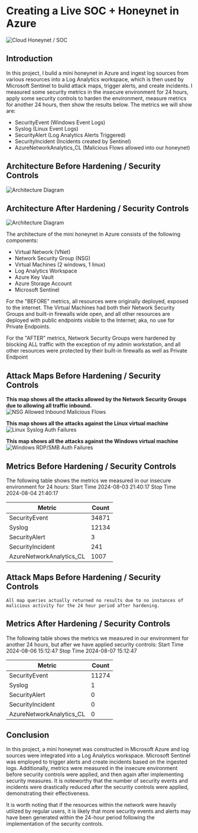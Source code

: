 # Creating a Live SOC + Honeynet in Azure
![Cloud Honeynet / SOC](https://i.imgur.com/DCP7fm2.png)

## Introduction

In this project, I build a mini honeynet in Azure and ingest log sources from various resources into a Log Analytics workspace, which is then used by Microsoft Sentinel to build attack maps, trigger alerts, and create incidents. I measured some security metrics in the insecure environment for 24 hours, apply some security controls to harden the environment, measure metrics for another 24 hours, then show the results below. The metrics we will show are:

- SecurityEvent (Windows Event Logs)
- Syslog (Linux Event Logs)
- SecurityAlert (Log Analytics Alerts Triggered)
- SecurityIncident (Incidents created by Sentinel)
- AzureNetworkAnalytics_CL (Malicious Flows allowed into our honeynet)

## Architecture Before Hardening / Security Controls
![Architecture Diagram](https://i.imgur.com/b1bQHpz.png)

## Architecture After Hardening / Security Controls
![Architecture Diagram](https://i.imgur.com/L5AA481.png)

The architecture of the mini honeynet in Azure consists of the following components:

- Virtual Network (VNet)
- Network Security Group (NSG)
- Virtual Machines (2 windows, 1 linux)
- Log Analytics Workspace
- Azure Key Vault
- Azure Storage Account
- Microsoft Sentinel

For the "BEFORE" metrics, all resources were originally deployed, exposed to the internet. The Virtual Machines had both their Network Security Groups and built-in firewalls wide open, and all other resources are deployed with public endpoints visible to the Internet; aka, no use for Private Endpoints.

For the "AFTER" metrics, Network Security Groups were hardened by blocking ALL traffic with the exception of my admin workstation, and all other resources were protected by their built-in firewalls as well as Private Endpoint

## Attack Maps Before Hardening / Security Controls

<b>This map shows all the attacks allowed by the Network Security Groups due to allowing all traffic inbound.</b>
![NSG Allowed Inbound Malicious Flows](https://i.imgur.com/ePkRA0B.png)<br>

<b>This map shows all the attacks against the Linux virtual machine</b>
![Linux Syslog Auth Failures](https://i.imgur.com/gw23QEg.png)<br>

<b>This map shows all the attacks against the Windows virtual machine</b>
![Windows RDP/SMB Auth Failures](https://i.imgur.com/Dfa7cRf.png)<br>

## Metrics Before Hardening / Security Controls

The following table shows the metrics we measured in our insecure environment for 24 hours:
Start Time 2024-08-03 21:40:17
Stop Time 2024-08-04 21:40:17

| Metric                   | Count
| ------------------------ | -----
| SecurityEvent            | 34871
| Syslog                   | 12134
| SecurityAlert            | 3
| SecurityIncident         | 241
| AzureNetworkAnalytics_CL | 1007

## Attack Maps Before Hardening / Security Controls

```All map queries actually returned no results due to no instances of malicious activity for the 24 hour period after hardening.```

## Metrics After Hardening / Security Controls

The following table shows the metrics we measured in our environment for another 24 hours, but after we have applied security controls:
Start Time 2024-08-06 15:12:47
Stop Time	2024-08-07 15:12:47

| Metric                   | Count
| ------------------------ | -----
| SecurityEvent            | 11274
| Syslog                   | 1
| SecurityAlert            | 0
| SecurityIncident         | 0
| AzureNetworkAnalytics_CL | 0

## Conclusion

In this project, a mini honeynet was constructed in Microsoft Azure and log sources were integrated into a Log Analytics workspace. Microsoft Sentinel was employed to trigger alerts and create incidents based on the ingested logs. Additionally, metrics were measured in the insecure environment before security controls were applied, and then again after implementing security measures. It is noteworthy that the number of security events and incidents were drastically reduced after the security controls were applied, demonstrating their effectiveness.

It is worth noting that if the resources within the network were heavily utilized by regular users, it is likely that more security events and alerts may have been generated within the 24-hour period following the implementation of the security controls.
